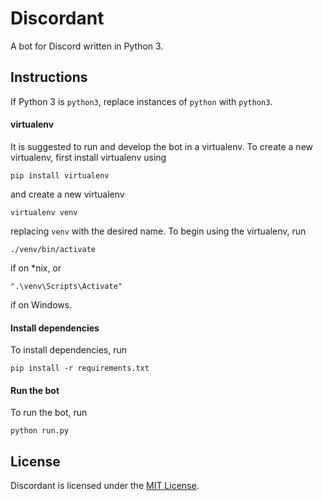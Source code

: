 Discordant
==========

A bot for Discord written in Python 3.

Instructions
------------

If Python 3 is `python3`, replace instances of `python` with `python3`.

#### virtualenv

It is suggested to run and develop the bot in a virtualenv. To create a new
virtualenv, first install virtualenv using

    pip install virtualenv

and create a new virtualenv

    virtualenv venv

replacing `venv` with the desired name. To begin using the virtualenv, run

    ./venv/bin/activate

if on *nix, or

    ".\venv\Scripts\Activate"

if on Windows.

#### Install dependencies

To install dependencies, run

    pip install -r requirements.txt

#### Run the bot

To run the bot, run

    python run.py

License
-------

Discordant is licensed under the [MIT License](LICENSE).

